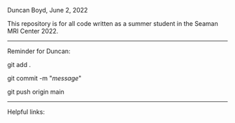 Duncan Boyd, June 2, 2022

This repository is for all code written as a summer student in the Seaman MRI Center 2022. 

---

Reminder for Duncan: 

git add . 

git commit -m "_message_" 

git push origin main 

---

Helpful links:
